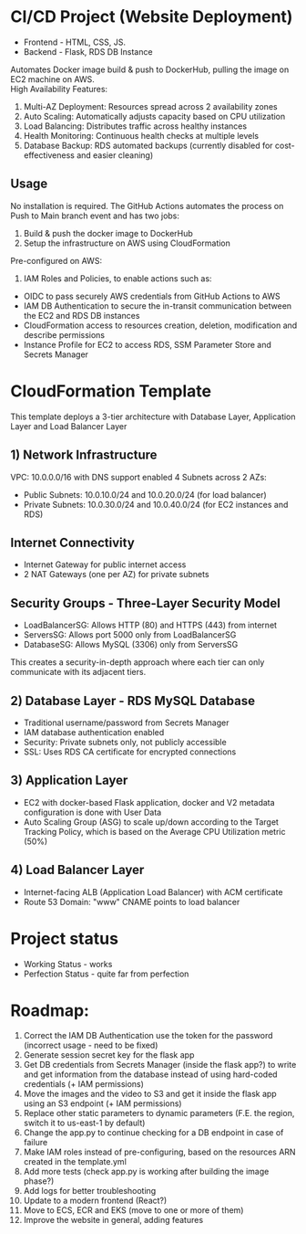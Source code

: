 # CI/CD Project (Website Deployment)
- Frontend - HTML, CSS, JS.
- Backend - Flask, RDS DB Instance


Automates Docker image build & push to DockerHub, pulling the image on EC2 machine on AWS.  
High Availability Features:

1. Multi-AZ Deployment: Resources spread across 2 availability zones
2. Auto Scaling: Automatically adjusts capacity based on CPU utilization
3. Load Balancing: Distributes traffic across healthy instances
4. Health Monitoring: Continuous health checks at multiple levels
5. Database Backup: RDS automated backups (currently disabled for cost-effectiveness and easier cleaning)

## Usage
No installation is required.
The GitHub Actions automates the process on Push to Main branch event and has two jobs:
1) Build & push the docker image to DockerHub
2) Setup the infrastructure on AWS using CloudFormation

Pre-configured on AWS:
1) IAM Roles and Policies, to enable actions such as:
- OIDC to pass securely AWS credentials from GitHub Actions to AWS
- IAM DB Authentication to secure the in-transit communication between the EC2 and RDS DB instances
- CloudFormation access to resources creation, deletion, modification and describe permissions
- Instance Profile for EC2 to access RDS, SSM Parameter Store and Secrets Manager


# CloudFormation Template

This template deploys a 3-tier architecture with Database Layer, Application Layer and Load Balancer Layer
## 1) Network Infrastructure
VPC: 10.0.0.0/16 with DNS support enabled
4 Subnets across 2 AZs:

- Public Subnets: 10.0.10.0/24 and 10.0.20.0/24 (for load balancer)
- Private Subnets: 10.0.30.0/24 and 10.0.40.0/24 (for EC2 instances and RDS)

## Internet Connectivity
- Internet Gateway for public internet access
- 2 NAT Gateways (one per AZ) for private subnets

## Security Groups - Three-Layer Security Model
- LoadBalancerSG: Allows HTTP (80) and HTTPS (443) from internet
- ServersSG: Allows port 5000 only from LoadBalancerSG
- DatabaseSG: Allows MySQL (3306) only from ServersSG

This creates a security-in-depth approach where each tier can only communicate with its adjacent tiers.

## 2) Database Layer - RDS MySQL Database
- Traditional username/password from Secrets Manager
- IAM database authentication enabled
- Security: Private subnets only, not publicly accessible
- SSL: Uses RDS CA certificate for encrypted connections

## 3) Application Layer
- EC2 with docker-based Flask application, docker and V2 metadata configuration is done with User Data
- Auto Scaling Group (ASG) to scale up/down according to the Target Tracking Policy, which is based on the Average CPU Utilization metric (50%)

## 4) Load Balancer Layer
- Internet-facing ALB (Application Load Balancer) with ACM certificate
- Route 53 Domain: "www" CNAME points to load balancer

# Project status
- Working Status - works
- Perfection Status - quite far from perfection

# Roadmap:
1) Correct the IAM DB Authentication use the token for the password (incorrect usage - need to be fixed)
2) Generate session secret key for the flask app
3) Get DB credentials from Secrets Manager (inside the flask app?) to write and get information from the database instead of using hard-coded credentials (+ IAM permissions)
4) Move the images and the video to S3 and get it inside the flask app using an S3 endpoint (+ IAM permissions)
5) Replace other static parameters to dynamic parameters (F.E. the region, switch it to us-east-1 by default)
6) Change the app.py to continue checking for a DB endpoint in case of failure
7) Make IAM roles instead of pre-configuring, based on the resources ARN created in the template.yml
8) Add more tests (check app.py is working after building the image phase?)
9) Add logs for better troubleshooting
10) Update to a modern frontend (React?)
11) Move to ECS, ECR and EKS (move to one or more of them)
12) Improve the website in general, adding features
